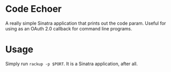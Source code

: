 # Code Echoer

A really simple Sinatra application that prints out the code param. Useful for using as an OAuth 2.0 callback for command line programs. 

# Usage

Simply run `rackup -p $PORT`. It is a Sinatra application, after all. 

